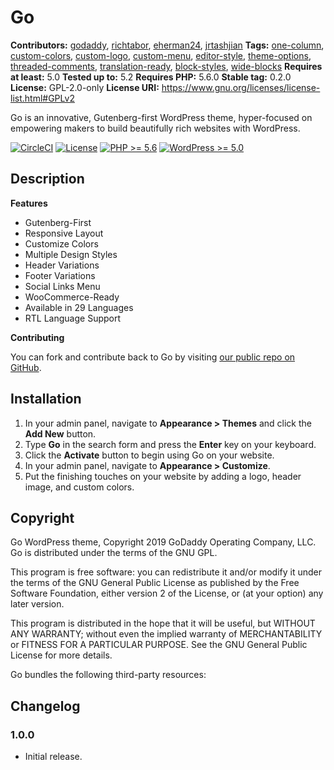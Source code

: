 # Go #
**Contributors:** [godaddy](https://profiles.wordpress.org/godaddy), [richtabor](https://profiles.wordpress.org/richtabor), [eherman24](https://profiles.wordpress.org/eherman24), [jrtashjian](https://profiles.wordpress.org/jrtashjian)
**Tags:** [one-column](https://wordpress.org/themes/tags/one-column/), [custom-colors](https://wordpress.org/themes/tags/custom-colors/), [custom-logo](https://wordpress.org/themes/tags/custom-logo/), [custom-menu](https://wordpress.org/themes/tags/custom-menu/), [editor-style](https://wordpress.org/themes/tags/editor-style/), [theme-options](https://wordpress.org/themes/tags/theme-options/), [threaded-comments](https://wordpress.org/themes/tags/threaded-comments/), [translation-ready](https://wordpress.org/themes/tags/translation-ready/), [block-styles](https://wordpress.org/themes/tags/block-styles/), [wide-blocks](https://wordpress.org/themes/tags/wide-blocks/)
**Requires at least:** 5.0
**Tested up to:**      5.2
**Requires PHP:**      5.6.0
**Stable tag:**        0.2.0
**License:**           GPL-2.0-only
**License URI:**       https://www.gnu.org/licenses/license-list.html#GPLv2

Go is an innovative, Gutenberg-first WordPress theme, hyper-focused on empowering makers to build beautifully rich websites with WordPress.

[![CircleCI](https://circleci.com/gh/godaddy/wp-go-theme.svg?style=svg)](https://circleci.com/gh/godaddy/wp-go-theme) [![License](https://img.shields.io/badge/license-GPL--2.0-brightgreen.svg)](https://github.com/godaddy-wordpress/go/blob/master/license.txt) [![PHP >= 5.6](https://img.shields.io/badge/php-%3E=%205.6-8892bf.svg)](https://secure.php.net/supported-versions.php) [![WordPress >= 5.0](https://img.shields.io/badge/wordpress-%3E=%205.0-blue.svg)](https://wordpress.org/download/release-archive/)

## Description ##

**Features**

* Gutenberg-First
* Responsive Layout
* Customize Colors
* Multiple Design Styles
* Header Variations
* Footer Variations
* Social Links Menu
* WooCommerce-Ready
* Available in 29 Languages
* RTL Language Support

**Contributing**

You can fork and contribute back to Go by visiting [our public repo on GitHub](https://github.com/godaddy-wordpress/go).

## Installation ##

1. In your admin panel, navigate to **Appearance > Themes** and click the **Add New** button.
2. Type **Go** in the search form and press the **Enter** key on your keyboard.
3. Click the **Activate** button to begin using Go on your website.
4. In your admin panel, navigate to **Appearance > Customize**.
5. Put the finishing touches on your website by adding a logo, header image, and custom colors.

## Copyright ##

Go WordPress theme, Copyright 2019 GoDaddy Operating Company, LLC.
Go is distributed under the terms of the GNU GPL.

This program is free software: you can redistribute it and/or modify
it under the terms of the GNU General Public License as published by
the Free Software Foundation, either version 2 of the License, or
(at your option) any later version.

This program is distributed in the hope that it will be useful,
but WITHOUT ANY WARRANTY; without even the implied warranty of
MERCHANTABILITY or FITNESS FOR A PARTICULAR PURPOSE. See the
GNU General Public License for more details.

Go bundles the following third-party resources:

## Changelog ##

### 1.0.0 ###
* Initial release.
